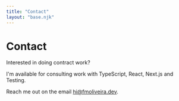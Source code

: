 ```yaml
---
title: "Contact"
layout: "base.njk"
---
```


# Contact

<div class="leading-10">
Interested in doing contract work?

I'm available for consulting work with TypeScript, React, Next.js and Testing.

Reach me out on the email <a href="mailto:hi@fmoliveira.dev" class="text-blue-300 hover:text-blue-200 hover:underline">hi@fmoliveira.dev</a>.

</div>
